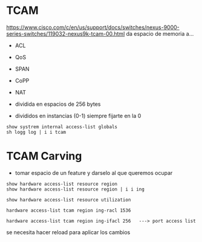 # TCAM

https://www.cisco.com/c/en/us/support/docs/switches/nexus-9000-series-switches/119032-nexus9k-tcam-00.html
da espacio de memoria a...
- ACL
- QoS
- SPAN
- CoPP
- NAT

- dividida en espacios de 256 bytes
- divididos en instancias (0-1) siempre fijarte en la 0


```
show systrem internal access-list globals
sh logg log | i i tcam
```

# TCAM Carving 
- tomar espacio de un feature y darselo al que queremos ocupar

```
show hardware access-list resource region
show hardware access-list resource region | i i ing

show hardware access-list resource utilization

hardware access-list tcam region ing-racl 1536 

hardware access-list tcam region ing-ifacl 256   ---> port access list

```
se necesita hacer reload para aplicar los cambios
